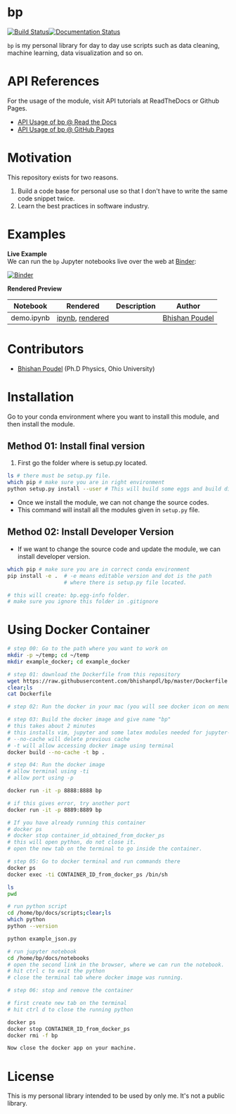 # bp
[![Build Status](https://travis-ci.org/bhishanpdl/bp.svg?branch=master)](https://travis-ci.org/bhishanpdl/bp)[![Documentation Status](https://readthedocs.org/projects/bp/badge/?version=latest)](https://bp.readthedocs.io/en/latest/?badge=latest)

`bp` is my personal library for day to day use scripts such as data cleaning, machine learning, data visualization and so on.
# API References
For the usage of the module, visit API tutorials at ReadTheDocs or Github Pages.
- [API Usage of bp @ Read the Docs](http://bhishan.readthedocs.io/)
- [API Usage of bp @ GitHub Pages](https://bhishanpdl.github.io/bp/)

# Motivation
This repository exists for two reasons.

1. Build a code base for personal use so that I don't have to write the same code snippet twice.
2. Learn the best practices in software industry.

# Examples

**Live Example**  
We can run the `bp` Jupyter notebooks live over the web at [Binder](http://mybinder.org):

[![Binder](http://mybinder.org/badge.svg)](http://mybinder.org/repo/bhishanpdl/bhishan)

**Rendered Preview**  

|  Notebook | Rendered   | Description  |  Author |
|---|---|---|---|
| demo.ipynb  | [ipynb](https://github.com/bhishanpdl/bp/blob/master/docs/notebooks/demo.ipynb), [rendered](https://nbviewer.jupyter.org/github/bhishanpdl/bp/blob/master/docs/notebooks/demo.ipynb)  |   | [Bhishan Poudel](https://bhishanpdl.github.io/)  |


# Contributors

* [Bhishan Poudel](https://bhishanpdl.github.io/) (Ph.D Physics, Ohio University)

# Installation
Go to your conda environment where you want to install this module, and then install the module.

## Method 01: Install final version
1. First go the folder where is setup.py located.
```bash
ls # there must be setup.py file.
which pip # make sure you are in right environment
python setup.py install --user # This will build some eggs and build directories.
```
- Once we install the module, we can not change the source codes.
- This command will install all the modules given in `setup.py` file.

## Method 02: Install Developer Version
- If we want to change the source code and update the module, we can install developer version.

```bash
which pip # make sure you are in correct conda environment
pip install -e .  # -e means editable version and dot is the path
                  # where there is setup.py file located.

# this will create: bp.egg-info folder.
# make sure you ignore this folder in .gitignore
```

# Using Docker Container
```bash
# step 00: Go to the path where you want to work on
mkdir -p ~/temp; cd ~/temp
mkdir example_docker; cd example_docker

# step 01: download the Dockerfile from this repository
wget https://raw.githubusercontent.com/bhishanpdl/bp/master/Dockerfile
clear;ls
cat Dockerfile

# step 02: Run the docker in your mac (you will see docker icon on menubar)

# step 03: Build the docker image and give name "bp"
# this takes about 2 minutes
# this installs vim, jupyter and some latex modules needed for jupyter-notebook
# --no-cache will delete previous cache
# -t will allow accessing docker image using terminal
docker build --no-cache -t bp .

# step 04: Run the docker image
# allow terminal using -ti
# allow port using -p

docker run -it -p 8888:8888 bp

# if this gives error, try another port
docker run -it -p 8889:8889 bp

# If you have already running this container
# docker ps
# docker stop container_id_obtained_from_docker_ps
# this will open python, do not close it.
# open the new tab on the terminal to go inside the container.

# step 05: Go to docker terminal and run commands there
docker ps
docker exec -ti CONTAINER_ID_from_docker_ps /bin/sh

ls
pwd

# run python script
cd /home/bp/docs/scripts;clear;ls
which python
python --version

python example_json.py

# run jupyter notebook
cd /home/bp/docs/notebooks
# open the second link in the browser, where we can run the notebook.
# hit ctrl c to exit the python
# close the terminal tab where docker image was running.

# step 06: stop and remove the container

# first create new tab on the terminal
# hit ctrl d to close the running python

docker ps
docker stop CONTAINER_ID_from_docker_ps
docker rmi -f bp

Now close the docker app on your machine.
```

# License
This is my personal library intended to be used by only me.
It's not a public library.
